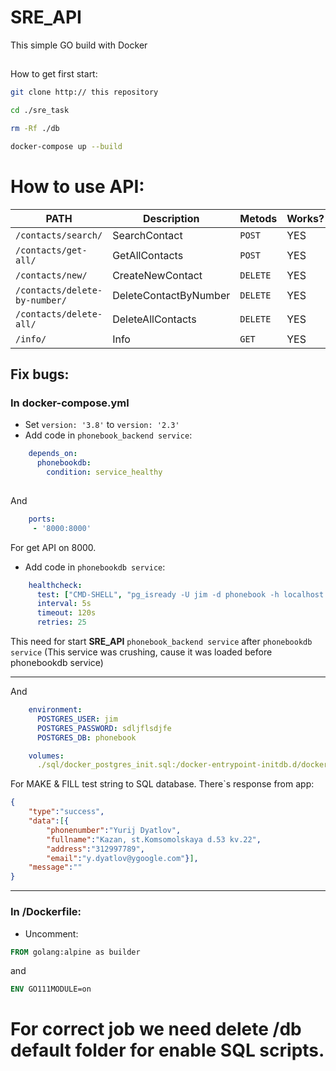 # SRE_API
This simple GO build with Docker
##
How to get first start:
```bash
git clone http:// this repository
```
```bash
cd ./sre_task
```
```bash
rm -Rf ./db
```
```bash
docker-compose up --build
```
# How to use API:
| **PATH**                             | **Description**                | **Metods**		| **Works?** |
|--------------------------------------|--------------------------------|-----------------------|------------|
| `/contacts/search/`                  | SearchContact                  | `POST`                |    YES     |
| `/contacts/get-all/`                 | GetAllContacts                 | `POST`                |    YES     |
| `/contacts/new/`                     | CreateNewContact	        | `DELETE`              |    YES     |
| `/contacts/delete-by-number/`        | DeleteContactByNumber          | `DELETE`              |    YES     |
| `/contacts/delete-all/`              | DeleteAllContacts              | `DELETE`              |    YES     |
| `/info/`                             | Info                           | `GET`                 |    YES     |


## Fix bugs:

### In docker-compose.yml
- Set `version: '3.8'` to `version: '2.3'`
- Add code in `phonebook_backend service`:
```yaml
    depends_on:
      phonebookdb:
        condition: service_healthy
    
```
And
```yaml
    ports:
     - '8000:8000'
```
For get API on 8000.

- Add code in `phonebookdb service`:
```yaml
    healthcheck:
      test: ["CMD-SHELL", "pg_isready -U jim -d phonebook -h localhost -p 5432"]
      interval: 5s
      timeout: 120s
      retries: 25
```
This need for start **SRE_API** `phonebook_backend service` after `phonebookdb service` (This service was crushing, cause it was loaded before phonebookdb service)
___
And
```yaml
    environment:
      POSTGRES_USER: jim
      POSTGRES_PASSWORD: sdljflsdjfe
      POSTGRES_DB: phonebook
```
```yaml
    volumes: 
      ./sql/docker_postgres_init.sql:/docker-entrypoint-initdb.d/docker_postgres_init.sql
```
For MAKE & FILL test string to SQL database. There\`s response from app:
```json
{
    "type":"success",
    "data":[{
        "phonenumber":"Yurij Dyatlov",
        "fullname":"Kazan, st.Komsomolskaya d.53 kv.22",
        "address":"312997789",
        "email":"y.dyatlov@ygoogle.com"}],
    "message":""
}
```
___
### In /Dockerfile:

- Uncomment:
```Dockerfile
FROM golang:alpine as builder
```
and
```Dockerfile
ENV GO111MODULE=on
```
# For correct job we need delete /db default folder for enable SQL scripts.

